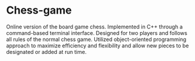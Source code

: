 # Chess-game
Online version of the board game chess. Implemented in C++ through a command-based terminal interface. Designed for two players and follows all rules of the normal chess game. Utilized object-oriented programming approach to maximize efficiency and flexibility and allow new pieces to be designated or added at run time. 
